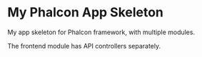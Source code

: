 My Phalcon App Skeleton
=======

My app skeleton for Phalcon framework, with multiple modules.

The frontend module has API controllers separately.